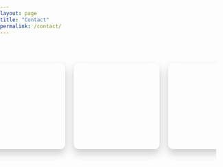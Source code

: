 ```yaml
---
layout: page
title: "Contact"
permalink: /contact/
---
```


<style>
  /* General Reset */
  body, html {
    margin: 0;
    padding: 0;
    height: 100%;
    overflow-x: hidden; /* Prevent horizontal scroll */
  }

  /* Container for the cards */
  .contact-page-container {
    display: flex;
    justify-content: center;
    align-items: flex-start;
    gap: 20px;
    padding: 50px 20px;
    flex-wrap: nowrap;
    overflow-x: auto;
    width: 100%;
  }

  /* Card Container */
  .contact-card {
    perspective: 1000px;
    width: 200px;
    height: 200px;
    flex-shrink: 0;
  }

  /* Inner Wrapper for 3D Flip */
  .card-inner {
    position: relative;
    width: 100%;
    height: 100%;
    text-align: center;
    transition: transform 0.6s;
    transform-style: preserve-3d;
    box-shadow: 0 10px 20px rgba(0, 0, 0, 0.2);
    border-radius: 12px;
  }

  /* Flip on Hover */
  .contact-card:hover .card-inner {
    transform: rotateY(180deg);
  }

  /* Front and Back of the Card */
  .card-front, .card-back {
    position: absolute;
    width: 100%;
    height: 100%;
    backface-visibility: hidden;
    border-radius: 12px;
    overflow: hidden;
    color: #fff;
    display: flex;
    justify-content: center;
    align-items: center;
    font-size: 1.2em;
  }

  .card-front {
    background-size: cover;
    background-position: center;
  }

  .card-back {
    background: var(--color-bg-secondary);
    transform: rotateY(180deg);
    display: flex;
    flex-direction: column;
    justify-content: center;
    align-items: center;
    padding: 10px;
    box-sizing: border-box;
  }

  /* Styling for Text and Links */
  .card-back a {
    color: var(--color-accent);
    text-decoration: none;
    font-size: 1.2em;
    transition: color 0.3s;
  }

  .card-back a:hover {
    color: #0073e6;
  }

  /* Responsive Styles */
  @media (max-width: 768px) {
    .contact-page-container {
      flex-direction: column;
      align-items: center;
      gap: 30px;
      overflow-x: hidden;
    }

    .contact-card {
      width: 150px;  /* Make cards smaller on smaller screens */
      height: 150px;
    }

    .card-front {
      background-size: contain; /* Adjust background image size */
    }

    .card-back a {
      font-size: 1em;
    }
  }

  @media (max-width: 480px) {
    .contact-card {
      width: 120px;  /* Even smaller for very small screens */
      height: 120px;
    }

    .card-front {
      background-size: contain;
    }

    .card-back a {
      font-size: 0.9em;
    }
  }
</style>

<div class="contact-page-container">
  <!-- GitHub Card -->
  <div class="contact-card">
    <div class="card-inner">
      <!-- Front Side with Background Image -->
      <div class="card-front" style="background-image: url('https://extravenger.github.io/assets/img/contact/github-bg.jpg');">
      </div>
      <!-- Back Side with Details -->
      <div class="card-back">
        <a href="https://github.com/Extravenger" target="_blank">GitHub</a>
      </div>
    </div>
  </div>

  <!-- LinkedIn Card -->
  <div class="contact-card">
    <div class="card-inner">
      <!-- Front Side with Background Image -->
      <div class="card-front" style="background-image: url('https://extravenger.github.io/assets/img/contact/linkedin-bg.jpg');">
      </div>
      <!-- Back Side with Details -->
      <div class="card-back">
        <a href="https://www.linkedin.com/in/amitmorr/" target="_blank">LinkedIn</a>
      </div>
    </div>
  </div>

  <!-- Discord Card -->
  <div class="contact-card">
    <div class="card-inner">
      <!-- Front Side with Background Image -->
      <div class="card-front" style="background-image: url('https://extravenger.github.io/assets/img/contact/discord-bg.jpg');">
      </div>
      <!-- Back Side with Details -->
      <div class="card-back">
        <p>Extravenger#8538</p>
      </div>
    </div>
  </div>
</div>
